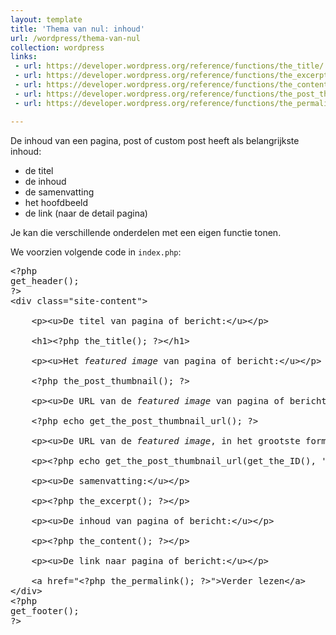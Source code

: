 ```yaml
---
layout: template
title: 'Thema van nul: inhoud'
url: /wordpress/thema-van-nul
collection: wordpress
links:
 - url: https://developer.wordpress.org/reference/functions/the_title/
 - url: https://developer.wordpress.org/reference/functions/the_excerpt/
 - url: https://developer.wordpress.org/reference/functions/the_content/
 - url: https://developer.wordpress.org/reference/functions/the_post_thumbnail/
 - url: https://developer.wordpress.org/reference/functions/the_permalink/

---
```


De inhoud van een pagina, post of custom post heeft als belangrijkste inhoud:
* de titel
* de inhoud
* de samenvatting
* het hoofdbeeld
* de link (naar de detail pagina)

Je kan die verschillende onderdelen met een eigen functie tonen.

We voorzien volgende code in <code>index.php</code>:

<pre>
&lt;?php
get_header();
?&gt;
&lt;div class="site-content"&gt;

    &lt;p&gt;&lt;u&gt;De titel van pagina of bericht:&lt;/u&gt;&lt;/p&gt;

    &lt;h1&gt;&lt;?php the_title(); ?&gt;&lt;/h1&gt;

    &lt;p&gt;&lt;u&gt;Het <em>featured image</em> van pagina of bericht:&lt;/u&gt;&lt;/p&gt;

    &lt;?php the_post_thumbnail(); ?&gt;

    &lt;p&gt;&lt;u&gt;De URL van de <em>featured image</em> van pagina of bericht:&lt;/u&gt;&lt;/p&gt;

    &lt;?php echo get_the_post_thumbnail_url(); ?&gt;

    &lt;p&gt;&lt;u&gt;De URL van de <em>featured image</em>, in het grootste formaat, van pagina of bericht:&lt;/u&gt;&lt;/p&gt;

    &lt;p&gt;&lt;?php echo get_the_post_thumbnail_url(get_the_ID(), 'full'); ?&gt;&lt;/p&gt;

    &lt;p&gt;&lt;u&gt;De samenvatting:&lt;/u&gt;&lt;/p&gt;

    &lt;p&gt;&lt;?php the_excerpt(); ?&gt;&lt;/p&gt;

    &lt;p&gt;&lt;u&gt;De inhoud van pagina of bericht:&lt;/u&gt;&lt;/p&gt;

    &lt;p&gt;&lt;?php the_content(); ?&gt;&lt;/p&gt;

    &lt;p&gt;&lt;u&gt;De link naar pagina of bericht:&lt;/u&gt;&lt;/p&gt;

    &lt;a href="&lt;?php the_permalink(); ?&gt;"&gt;Verder lezen&lt;/a&gt;
&lt;/div&gt;
&lt;?php
get_footer();
?&gt;
</pre>